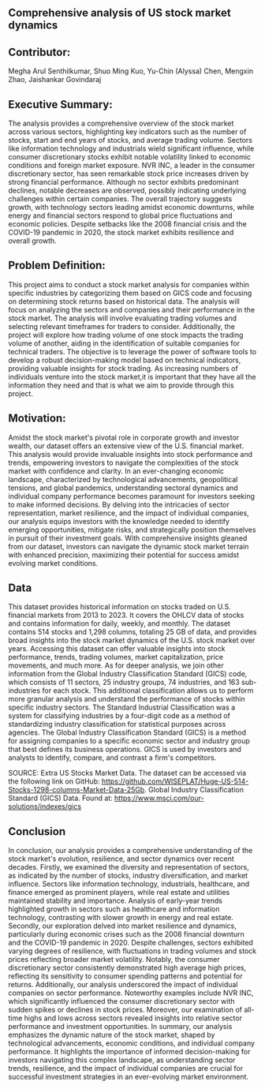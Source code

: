 ## Comprehensive analysis of US stock market dynamics

## Contributor: 
Megha Arul Senthilkumar, Shuo Ming Kuo, Yu-Chin (Alyssa) Chen, Mengxin Zhao, Jaishankar Govindaraj

## Executive Summary:
The analysis provides a comprehensive overview of the stock market across various sectors, highlighting key indicators such as the number of stocks, start and end years of stocks, and average trading volume. Sectors like information technology and industrials wield significant influence, while consumer discretionary stocks exhibit notable volatility linked to economic conditions and foreign market exposure. NVR INC, a leader in the consumer discretionary sector, has seen remarkable stock price increases driven by strong financial performance. Although no sector exhibits predominant declines, notable decreases are observed, possibly indicating underlying challenges within certain companies. The overall trajectory suggests growth, with technology sectors leading amidst economic downturns, while energy and financial sectors respond to global price fluctuations and economic policies. Despite setbacks like the 2008 financial crisis and the COVID-19 pandemic in 2020, the stock market exhibits resilience and overall growth.

## Problem Definition:
This project aims to conduct a stock market analysis for companies within specific industries by categorizing them based on GICS code and focusing on determining stock returns based on historical data. The analysis will focus on analyzing the sectors and companies and their performance in the stock market. The analysis will involve evaluating trading volumes and selecting relevant timeframes for traders to consider. Additionally, the project will explore how trading volume of one stock impacts the trading volume of another, aiding in the identification of suitable companies for technical traders. The objective is to leverage the power of software tools to develop a robust decision-making model based on technical indicators, providing valuable insights for stock trading. As increasing numbers of individuals venture into the stock market,it is important that they have all the information they need and that is what we aim to provide through this project.

## Motivation:
Amidst the stock market's pivotal role in corporate growth and investor wealth, our dataset offers an extensive view of the U.S. financial market. This analysis would provide invaluable insights into stock performance and trends, empowering investors to navigate the complexities of the stock market with confidence and clarity. In an ever-changing economic landscape, characterized by technological advancements, geopolitical tensions, and global pandemics, understanding sectoral dynamics and individual company performance becomes paramount for investors seeking to make informed decisions. By delving into the intricacies of sector representation, market resilience, and the impact of individual companies, our analysis equips investors with the knowledge needed to identify emerging opportunities, mitigate risks, and strategically position themselves in pursuit of their investment goals. With comprehensive insights gleaned from our dataset, investors can navigate the dynamic stock market terrain with enhanced precision, maximizing their potential for success amidst evolving market conditions.

## Data
This dataset provides historical information on stocks traded on U.S. financial markets from 2013 to 2023. It covers the OHLCV data of stocks and contains information for daily, weekly, and monthly. The dataset contains 514 stocks and 1,298 columns, totaling 25 GB of data, and provides broad insights into the stock market dynamics of the U.S. stock market over years. Accessing this dataset can offer valuable insights into stock performance, trends, trading volumes, market capitalization, price movements, and much more.
As for deeper analysis, we join other information from the Global Industry Classification Standard (GICS) code, which consists of 11 sectors, 25 industry groups, 74 industries, and 163 sub-industries for each stock. This additional classification allows us to perform more granular analysis and understand the performance of stocks within specific industry sectors.
The Standard Industrial Classification was a system for classifying industries by a four-digit code as a method of standardizing industry classification for statistical purposes across agencies. The Global Industry Classification Standard (GICS) is a method for assigning companies to a specific economic sector and industry group that best defines its business operations. GICS is used by investors and analysts to identify, compare, and contrast a firm's competitors.

SOURCE:
Extra US Stocks Market Data. The dataset can be accessed via the following link on GitHub: https://github.com/WISEPLAT/Huge-US-514-Stocks-1298-columns-Market-Data-25Gb.
Global Industry Classification Standard (GICS) Data. Found at: https://www.msci.com/our-solutions/indexes/gics

## Conclusion
In conclusion, our analysis provides a comprehensive understanding of the stock market's evolution, resilience, and sector dynamics over recent decades. Firstly, we examined the diversity and representation of sectors, as indicated by the number of stocks, industry diversification, and market influence. Sectors like information technology, industrials, healthcare, and finance emerged as prominent players, while real estate and utilities maintained stability and importance. Analysis of early-year trends highlighted growth in sectors such as healthcare and information technology, contrasting with slower growth in energy and real estate.
Secondly, our exploration delved into market resilience and dynamics, particularly during economic crises such as the 2008 financial downturn and the COVID-19 pandemic in 2020. Despite challenges, sectors exhibited varying degrees of resilience, with fluctuations in trading volumes and stock prices reflecting broader market volatility. Notably, the consumer discretionary sector consistently demonstrated high average high prices, reflecting its sensitivity to consumer spending patterns and potential for returns.
Additionally, our analysis underscored the impact of individual companies on sector performance. Noteworthy examples include NVR INC, which significantly influenced the consumer discretionary sector with sudden spikes or declines in stock prices. Moreover, our examination of all-time highs and lows across sectors revealed insights into relative sector performance and investment opportunities.
In summary, our analysis emphasizes the dynamic nature of the stock market, shaped by technological advancements, economic conditions, and individual company performance. It highlights the importance of informed decision-making for investors navigating this complex landscape, as understanding sector trends, resilience, and the impact of individual companies are crucial for successful investment strategies in an ever-evolving market environment.
